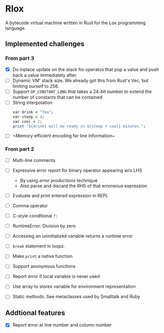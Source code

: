 # Rlox

A bytecode virtual machine written in Rust for the Lox programming language.

## Implemented challenges

### From part 3

+ [x] Do inplace update on the stack for operatos that pop a value and push back a value immediately after.
+ [ ] Dynamic VM' stack size. We already got this from Rust's Vec, but limiting ourself to 256.
+ [ ] Support `OP_CONSTANT_LONG` that takes a 24-bit number to extend the number of constants that can be contained
+ [ ] String interpolation
  ```ruby
  var drink = "Tea";
  var steep = 4;
  var cool = 2;
  print "${drink} will be ready in ${steep + cool} minutes.";
  ```
+ [ ] ~Memory efficient encoding for line information~

### From part 2

+ [ ] Multi-line comments
+ [ ] Expressive error report for binary operator appearing w/o LHS
  + By using *error productions* technique
  + Also parse and discard the RHS of that erroneous expression
+ [ ] Evaluate and print entered expression in REPL
+ [ ] Comma operator
+ [ ] C-style conditional `?:`
+ [ ] RuntimeError: Division by zero 
+ [ ] Accessing an uninitialized variable returns a runtime error
+ [ ] `break` statement in loops.
+ [ ] Make `print` a native function
+ [ ] Support anonymous functions
+ [ ] Report error if local variable is never used
+ [ ] Use array to stores variable for environment representation 
+ [ ] Static methods. See metaclasses used by Smalltalk and Ruby


## Addtional features

+ [x] Report error at line number and column number
